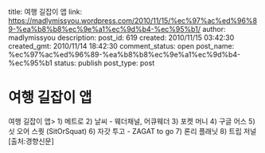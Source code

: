 title: 여행 길잡이 앱
link: https://madlymissyou.wordpress.com/2010/11/15/%ec%97%ac%ed%96%89-%ea%b8%b8%ec%9e%a1%ec%9d%b4-%ec%95%b1/
author: madlymissyou
description: 
post_id: 619
created: 2010/11/15 03:42:30
created_gmt: 2010/11/14 18:42:30
comment_status: open
post_name: %ec%97%ac%ed%96%89-%ea%b8%b8%ec%9e%a1%ec%9d%b4-%ec%95%b1
status: publish
post_type: post

# 여행 길잡이 앱

여행 길잡이 앱> 1) 메트로 2) 날씨 - 웨더채널, 어큐웨더 3) 포켓 머니 4) 구글 어스 5) 싯 오어 스퀏 (SitOrSquat) 6) 자갓 투고 - ZAGAT to go 7) 론리 플래닛 8) 트립 저널 [출처:경향신문]